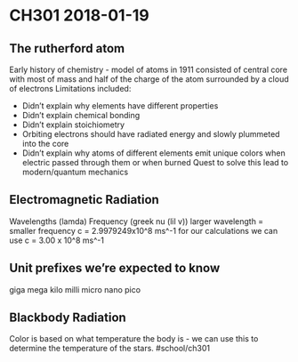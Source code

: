 # CH301 2018-01-19
## The rutherford atom
Early history of chemistry - model of atoms in 1911 consisted of central core with most of mass and half of the charge of the atom surrounded by a cloud of electrons 
Limitations included:
* Didn’t explain why elements have different properties
* Didn’t explain chemical bonding
* Didn’t explain stoichiometry
* Orbiting electrons should have radiated energy and slowly plummeted into the core
* Didn’t explain why atoms of different elements emit unique colors when electric passed through them or when burned
Quest to solve this lead to modern/quantum mechanics

## Electromagnetic Radiation
Wavelengths (lamda) 
Frequency (greek nu (lil v))
larger wavelength = smaller frequency 
c = 2.9979249x10^8 ms^-1 
	for our calculations we can use c = 3.00 x 10^8 ms^-1

## Unit prefixes we’re expected to know
giga
mega
kilo
milli
micro
nano
pico

## Blackbody Radiation
Color is based on what temperature the body is - we can use this to determine the temperature of the stars. 
#school/ch301